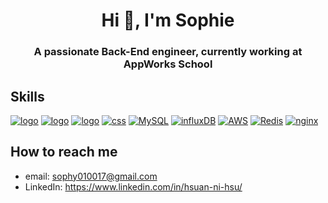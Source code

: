 <h1 align="center">Hi 👋, I'm Sophie</h1>
<h3 align="center">A passionate Back-End engineer, currently working at AppWorks School</h3>

## Skills
[![logo](https://img.shields.io/badge/Node.js-43853D?style=for-the-badge&logo=node.js&logoColor=white)](https://nodejs.org/en/)
[![logo](https://img.shields.io/badge/bun-282a36?style=for-the-badge&logo=bun&logoColor=fbf0df)](https://bun.sh/)
[![logo](https://img.shields.io/badge/HTML5-E34F26?style=for-the-badge&logo=html5&logoColor=white)](https://www.w3schools.com/html/)
[![css](https://img.shields.io/badge/CSS3-1572B6?style=for-the-badge&logo=css3&logoColor=white)](https://www.w3schools.com/css/css_website_layout.asp)
[![MySQL](https://img.shields.io/badge/MySQL-4479A1?style=for-the-badge&logo=mysql&logoColor=white)](https://www.mysql.com/)
[![influxDB](https://img.shields.io/badge/InfluxDB-22ADF6?style=for-the-badge&logo=InfluxDB&logoColor=white)](https://www.influxdata.com/)
[![AWS](https://img.shields.io/badge/AWS-232F3E?style=for-the-badge&logo=amazon-aws&logoColor=white)](https://aws.amazon.com/)
[![Redis](https://img.shields.io/badge/Redis-D82C20?style=for-the-badge&logo=redis&logoColor=white)](https://redis.io/)
[![nginx](https://img.shields.io/badge/Nginx-009639?style=for-the-badge&logo=nginx&logoColor=white)](https://www.nginx.com/)


## How to reach me
- email: sophy010017@gmail.com
- LinkedIn: https://www.linkedin.com/in/hsuan-ni-hsu/

